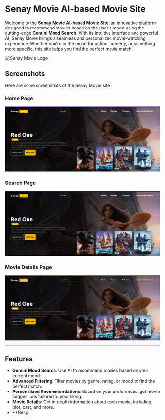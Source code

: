 # Senay Movie AI-based Movie Site

Welcome to the **Senay Movie AI-based Movie Site**, an innovative platform designed to recommend movies based on the user's mood using the cutting-edge **Gemini Mood Search**. With its intuitive interface and powerful AI, Senay Movie brings a seamless and personalized movie-watching experience. Whether you're in the mood for action, comedy, or something more specific, this site helps you find the perfect movie match.

![Senay Movie Logo](https://your-image-url.com/logo.png)

## Screenshots

Here are some screenshots of the Senay Movie site:

### Home Page
![Home Page](https://github.com/Andi-gech/Senay-Movie/raw/main/ReadMepics/Screenshot%20from%202024-12-16%2016-57-14.png)

### Search Page
![Search Page](https://github.com/Andi-gech/Senay-Movie/raw/main/ReadMepics/Screenshot%20from%202024-12-16%2016-57-14.png)

### Movie Details Page
![Movie Details Page](https://github.com/Andi-gech/Senay-Movie/raw/main/ReadMepics/Screenshot%20from%202024-12-16%2016-57-14.png)

---

## Features

- **Gemini Mood Search**: Use AI to recommend movies based on your current mood.
- **Advanced Filtering**: Filter movies by genre, rating, or mood to find the perfect match.
- **Personalized Recommendations**: Based on your preferences, get movie suggestions tailored to your liking.
- **Movie Details**: Get in-depth information about each movie, including plot, cast, and more.
- **Resp
